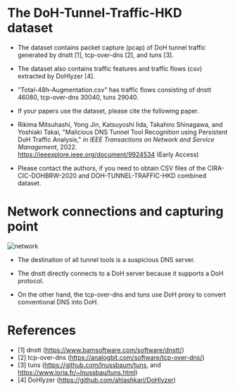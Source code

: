 # The DoH-Tunnel-Traffic-HKD dataset

* The dataset contains packet capture (pcap) of DoH tunnel traffic generated by dnstt [1], tcp-over-dns [2], and tuns [3].

* The dataset also contains traffic features and traffic flows (csv) extracted by DoHlyzer [4].

* "Total-48h-Augmentation.csv" has traffic flows consisting of dnstt 46080, tcp-over-dns 30040, tuns 29040.

* If your papers use the dataset, please cite the following paper.

* Rikima Mitsuhashi, Yong Jin, Katsuyoshi Iida, Takahiro Shinagawa, and Yoshiaki Takai, 
"Malicious DNS Tunnel Tool Recognition using Persistent DoH Traffic Analysis,"
*in IEEE Transactions on Network and Service Management*, 2022.<br>
https://ieeexplore.ieee.org/document/9924534 (Early Access)

* Please contact the authors, if you need to obtain CSV files of the CIRA-CIC-DOHBRW-2020 and DOH-TUNNEL-TRAFFIC-HKD combined dataset.

# Network connections and capturing point

![network](https://user-images.githubusercontent.com/101712711/173388419-2981578d-7157-42e9-a6b3-1ebe67f44d9c.png)


* The destination of all tunnel tools is a suspicious DNS server.

* The dnstt directly connects to a DoH server because it supports a DoH protocol.

* On the other hand, the tcp-over-dns and tuns use DoH proxy to convert conventional DNS into DoH.

# References
* [1] dnstt</t>  (https://www.bamsoftware.com/software/dnstt/)
* [2] tcp-over-dns</t> (https://analogbit.com/software/tcp-over-dns/)
* [3] tuns</t> (https://github.com/lnussbaum/tuns, and https://www.loria.fr/~lnussbau/tuns.html)
* [4] DoHlyzer</t> (https://github.com/ahlashkari/DoHlyzer)
